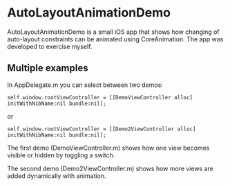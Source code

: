 # AutoLayoutAnimationDemo

AutoLayoutAnimationDemo is a small iOS app that shows how changing of auto-layout constraints can be animated using CoreAnimation. The app was developed to exercise myself.

## Multiple examples

In AppDelegate.m you can select between two demos:

    self.window.rootViewController = [[DemoViewController alloc] initWithNibName:nil bundle:nil];
    
or

    self.window.rootViewController = [[Demo2ViewController alloc] initWithNibName:nil bundle:nil];

The first demo (DemoViewController.m) shows how one view becomes visible or hidden by toggling a switch.

The second demo (Demo2ViewController.m) shows how more views are added dynamically with animation.